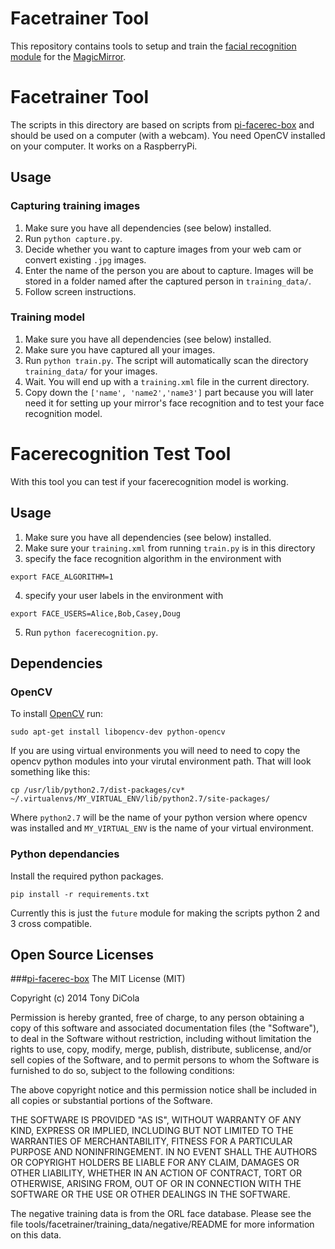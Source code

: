 # Facetrainer Tool
This repository contains tools to setup and train the [facial recognition module](https://github.com/paviro/MMM-Facial-Recognition) for the [MagicMirror](https://github.com/MichMich/MagicMirror).

# Facetrainer Tool

The scripts in this directory are based on scripts from [pi-facerec-box](https://github.com/tdicola/pi-facerec-box) and should be used on a computer (with a webcam). You need OpenCV installed on your computer. It works on a RaspberryPi.

## Usage
### Capturing training images
1. Make sure you have all dependencies (see below) installed.
2. Run `python capture.py`.
3. Decide whether you want to capture images from your web cam or convert existing `.jpg` images.
4. Enter the name of the person you are about to capture. Images will be stored in a folder named after the captured person in `training_data/`.
5. Follow screen instructions.

### Training model
1. Make sure you have all dependencies (see below) installed.
2. Make sure you have captured all your images.
3. Run `python train.py`. The script will automatically scan the directory `training_data/` for your images.
4. Wait. You will end up with a `training.xml` file in the current directory.
5. Copy down the `['name', 'name2','name3']` part because you will later need it for setting up your mirror's face recognition and to test your face recognition model.

# Facerecognition Test Tool
With this tool you can test if your facerecognition model is working.

## Usage
1. Make sure you have all dependencies (see below) installed.
2. Make sure your `training.xml` from running `train.py` is in this directory
3. specify the face recognition algorithm in the environment with
```
export FACE_ALGORITHM=1
```
4. specify your user labels in the environment with

```
export FACE_USERS=Alice,Bob,Casey,Doug
```
5. Run `python facerecognition.py`.

## Dependencies

### OpenCV

To install [OpenCV](http://opencv.org) run:

```
sudo apt-get install libopencv-dev python-opencv
```

If you are using virtual environments you will need to need to copy
the opencv python modules into your virutal environment path. That
will look something like this:

```
cp /usr/lib/python2.7/dist-packages/cv* ~/.virtualenvs/MY_VIRTUAL_ENV/lib/python2.7/site-packages/
```

Where ``python2.7`` will be the name of your python version where
opencv was installed and ``MY_VIRTUAL_ENV`` is the name of your
virtual environment.

### Python dependancies

Install the required python packages. 

```
pip install -r requirements.txt
```

Currently this is just the ``future`` module for making the scripts python 2 and 3 cross compatible.


## Open Source Licenses
###[pi-facerec-box](https://github.com/tdicola/pi-facerec-box)
The MIT License (MIT)

Copyright (c) 2014 Tony DiCola

Permission is hereby granted, free of charge, to any person obtaining a copy of
this software and associated documentation files (the "Software"), to deal in
the Software without restriction, including without limitation the rights to
use, copy, modify, merge, publish, distribute, sublicense, and/or sell copies of
the Software, and to permit persons to whom the Software is furnished to do so,
subject to the following conditions:

The above copyright notice and this permission notice shall be included in all
copies or substantial portions of the Software.

THE SOFTWARE IS PROVIDED "AS IS", WITHOUT WARRANTY OF ANY KIND, EXPRESS OR
IMPLIED, INCLUDING BUT NOT LIMITED TO THE WARRANTIES OF MERCHANTABILITY, FITNESS
FOR A PARTICULAR PURPOSE AND NONINFRINGEMENT. IN NO EVENT SHALL THE AUTHORS OR
COPYRIGHT HOLDERS BE LIABLE FOR ANY CLAIM, DAMAGES OR OTHER LIABILITY, WHETHER
IN AN ACTION OF CONTRACT, TORT OR OTHERWISE, ARISING FROM, OUT OF OR IN
CONNECTION WITH THE SOFTWARE OR THE USE OR OTHER DEALINGS IN THE SOFTWARE.

The negative training data is from the ORL face database.  Please see the file
tools/facetrainer/training_data/negative/README for more information on this data.
